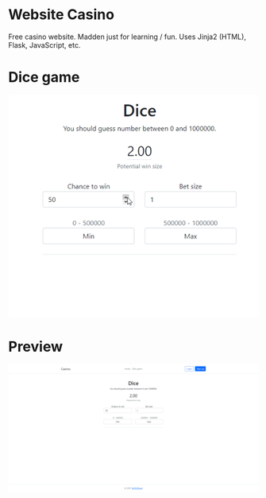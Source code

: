 # Website Casino
Free casino website. Madden just for learning / fun.
Uses Jinja2 (HTML), Flask, JavaScript, etc.

# Dice game
![test](previews/preview.gif)

# Preview
![test](previews/preview.png)
